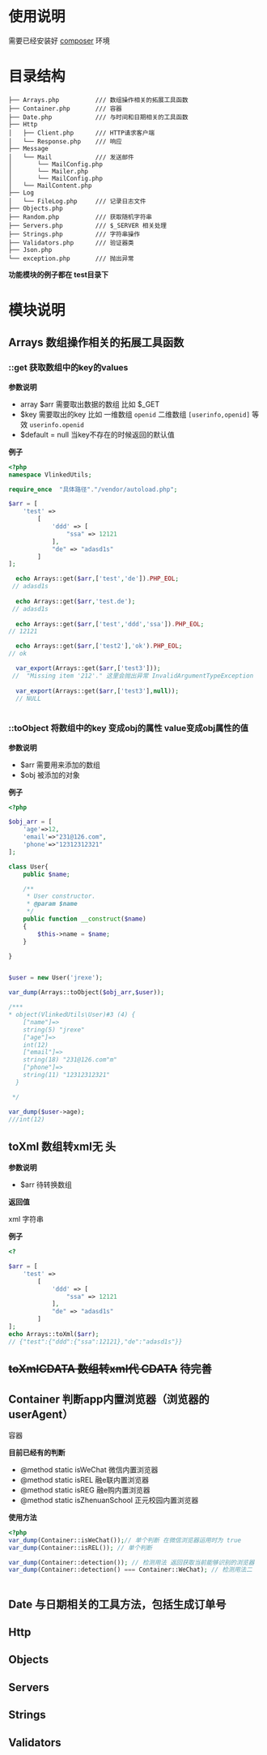 # 使用说明
需要已经安装好 [composer](https://docs.phpcomposer.com/)  环境




# 目录结构

```
├── Arrays.php          /// 数组操作相关的拓展工具函数
├── Container.php       /// 容器
├── Date.php            /// 与时间和日期相关的工具函数
├── Http
│   ├── Client.php      /// HTTP请求客户端
│   └── Response.php    /// 响应
├── Message
│   └── Mail            /// 发送邮件
│       └── MailConfig.php   
│       └── Mailer.php       
│       └── MailConfig.php   
│   └── MailContent.php
├── Log
│   └── FileLog.php     /// 记录日志文件
├── Objects.php         
├── Random.php          /// 获取随机字符串
├── Servers.php         /// $_SERVER 相关处理
├── Strings.php         /// 字符串操作
├── Validators.php      /// 验证器类
├── Json.php
└── exception.php       /// 抛出异常

```


**功能模块的例子都在 test目录下**


# 模块说明

## Arrays 数组操作相关的拓展工具函数


### ::get 获取数组中的key的values

**参数说明**

- array $arr 需要取出数据的数组 比如 $_GET
- $key 需要取出的key 比如 一维数组 `openid` 二维数组 `[userinfo,openid]` 等效 `userinfo.openid`
- $default = null 当key不存在的时候返回的默认值

**例子**

```PHP
<?php
namespace VlinkedUtils;

require_once  "具体路径"."/vendor/autoload.php";

$arr = [
    'test' =>
        [
            'ddd' => [
                "ssa" => 12121
            ],
            "de" => "adasd1s"
        ]
];

  echo Arrays::get($arr,['test','de']).PHP_EOL; 
 // adasd1s
 
  echo Arrays::get($arr,'test.de');
 // adasd1s
 
  echo Arrays::get($arr,['test','ddd','ssa']).PHP_EOL; 
// 12121

  echo Arrays::get($arr,['test2'],'ok').PHP_EOL;
// ok

  var_export(Arrays::get($arr,['test3']));
 //  "Missing item '212'." 这里会抛出异常 InvalidArgumentTypeException
 
  var_export(Arrays::get($arr,['test3'],null));
  // NULL
   
```

### ::toObject 将数组中的key 变成obj的属性 value变成obj属性的值

**参数说明**

- $arr 需要用来添加的数组 
- $obj 被添加的对象


**例子**

```PHP
<?php

$obj_arr = [
    'age'=>12,
    'email'=>"231@126.com",
    'phone'=>"12312312321"
];

class User{
    public $name;

    /**
     * User constructor.
     * @param $name
     */
    public function __construct($name)
    {
        $this->name = $name;
    }

}


$user = new User('jrexe');

var_dump(Arrays::toObject($obj_arr,$user));

/***
* object(VlinkedUtils\User)#3 (4) {
    ["name"]=>
    string(5) "jrexe"
    ["age"]=>
    int(12)
    ["email"]=>
    string(18) "231@126.com"m"
    ["phone"]=>
    string(11) "12312312321"
  }

 */

var_dump($user->age);
///int(12)

```
## toXml 数组转xml无<verison> 头
**参数说明**

- $arr 待转换数组


**返回值**

xml 字符串 


**例子**


```php
<?

$arr = [
    'test' =>
        [
            'ddd' => [
                "ssa" => 12121
            ],
            "de" => "adasd1s"
        ]
];
echo Arrays::toXml($arr);
// {"test":{"ddd":{"ssa":12121},"de":"adasd1s"}}

```

## ~~toXmlCDATA 数组转xml代 CDATA~~ 待完善


## Container  判断app内置浏览器（浏览器的userAgent）
容器 


**目前已经有的判断**

 * @method static isWeChat 微信内置浏览器
 * @method static isREL 融e联内置浏览器
 * @method static isREG 融e购内置浏览器
 * @method static isZhenuanSchool 正元校园内置浏览器
 
**使用方法**

```php
<?php
var_dump(Container::isWeChat());// 单个判断 在微信浏览器运用时为 true
var_dump(Container::isREL()); // 单个判断

var_dump(Container::detection()); // 检测用法 返回获取当前能够识别的浏览器
var_dump(Container::detection() === Container::WeChat); // 检测用法二



```

## Date 与日期相关的工具方法，包括生成订单号




## Http

## Objects
## Servers
## Strings
## Validators
